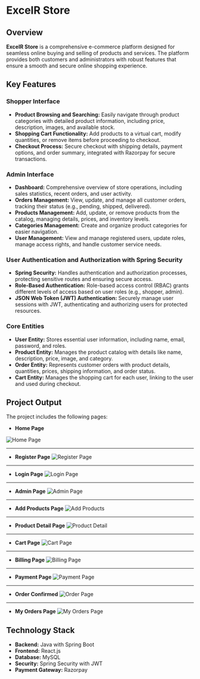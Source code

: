 # ExcelR Store

## Overview

**ExcelR Store** is a comprehensive e-commerce platform designed for seamless online buying and selling of products and services. The platform provides both customers and administrators with robust features that ensure a smooth and secure online shopping experience.

## Key Features

### Shopper Interface
- **Product Browsing and Searching:** Easily navigate through product categories with detailed product information, including price, description, images, and available stock.
- **Shopping Cart Functionality:** Add products to a virtual cart, modify quantities, or remove items before proceeding to checkout.
- **Checkout Process:** Secure checkout with shipping details, payment options, and order summary, integrated with Razorpay for secure transactions.

### Admin Interface
- **Dashboard:** Comprehensive overview of store operations, including sales statistics, recent orders, and user activity.
- **Orders Management:** View, update, and manage all customer orders, tracking their status (e.g., pending, shipped, delivered).
- **Products Management:** Add, update, or remove products from the catalog, managing details, prices, and inventory levels.
- **Categories Management:** Create and organize product categories for easier navigation.
- **User Management:** View and manage registered users, update roles, manage access rights, and handle customer service needs.

### User Authentication and Authorization with Spring Security
- **Spring Security:** Handles authentication and authorization processes, protecting sensitive routes and ensuring secure access.
- **Role-Based Authentication:** Role-based access control (RBAC) grants different levels of access based on user roles (e.g., shopper, admin).
- **JSON Web Token (JWT) Authentication:** Securely manage user sessions with JWT, authenticating and authorizing users for protected resources.

### Core Entities
- **User Entity:** Stores essential user information, including name, email, password, and roles.
- **Product Entity:** Manages the product catalog with details like name, description, price, image, and category.
- **Order Entity:** Represents customer orders with product details, quantities, prices, shipping information, and order status.
- **Cart Entity:** Manages the shopping cart for each user, linking to the user and used during checkout.

## Project Output

The project includes the following pages:

- **Home Page**

![Home Page](https://i.imgur.com/6RUoMJQ.png)

---

- **Register Page** ![Register Page](https://i.imgur.com/inF7pM6.png)

---

- **Login Page** ![Login Page](https://i.imgur.com/uoghuWe.jpg)

---

- **Admin Page** ![Admin Page](https://i.imgur.com/J8JYSfa.jpg)

---

- **Add Products Page** ![Add Products](https://i.imgur.com/p93IYL3.jpg)

---

- **Product Detail Page** ![Product Detail](https://i.imgur.com/zMe1cia.jpg)

---

- **Cart Page** ![Cart Page](https://i.imgur.com/D3WRgzw.jpg)

---

- **Billing Page** ![Billing Page](https://i.imgur.com/6XnO75l.jpg)

---

- **Payment Page** ![Payment Page](https://i.imgur.com/mXebOiu.jpg)

---

- **Order Confirmed** ![Order Page](https://i.imgur.com/LI2qddR.jpg)

---

- **My Orders Page** ![My Orders Page](https://i.imgur.com/CSM5JgC.jpg)

## Technology Stack

- **Backend:** Java with Spring Boot
- **Frontend:** React.js
- **Database:** MySQL
- **Security:** Spring Security with JWT
- **Payment Gateway:** Razorpay

